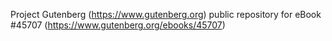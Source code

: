 Project Gutenberg (https://www.gutenberg.org) public repository for eBook #45707 (https://www.gutenberg.org/ebooks/45707)
